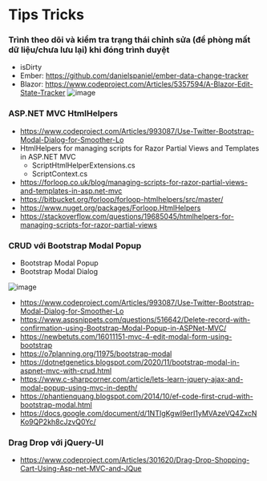 # Tips Tricks

### Trình theo dõi và kiểm tra trạng thái chỉnh sửa (đề phòng mất dữ liệu/chưa lưu lại) khi đóng trình duyệt
+ isDirty
+ Ember: https://github.com/danielspaniel/ember-data-change-tracker
+ Blazor: https://www.codeproject.com/Articles/5357594/A-Blazor-Edit-State-Tracker
![image](https://user-images.githubusercontent.com/87538251/230126074-190790e9-040c-4341-9e97-0bf369f5a9c9.png)

### ASP.NET MVC HtmlHelpers
+ https://www.codeproject.com/Articles/993087/Use-Twitter-Bootstrap-Modal-Dialog-for-Smoother-Lo
+ HtmlHelpers for managing scripts for Razor Partial Views and Templates in ASP.NET MVC
  + ScriptHtmlHelperExtensions.cs
  + ScriptContext.cs
+ https://forloop.co.uk/blog/managing-scripts-for-razor-partial-views-and-templates-in-asp.net-mvc
+ https://bitbucket.org/forloop/forloop-htmlhelpers/src/master/
+ https://www.nuget.org/packages/Forloop.HtmlHelpers
+ https://stackoverflow.com/questions/19685045/htmlhelpers-for-managing-scripts-for-razor-partial-views

### CRUD với Bootstrap Modal Popup
+ Bootstrap Modal Popup
+ Bootstrap Modal Dialog

![image](https://user-images.githubusercontent.com/87538251/230126288-68accaef-95ca-430a-81ce-4561ac91f82b.png)

+ https://www.codeproject.com/Articles/993087/Use-Twitter-Bootstrap-Modal-Dialog-for-Smoother-Lo
+ https://www.aspsnippets.com/questions/516642/Delete-record-with-confirmation-using-Bootstrap-Modal-Popup-in-ASPNet-MVC/
+ https://newbetuts.com/16011151-mvc-4-edit-modal-form-using-bootstrap
+ https://o7planning.org/11975/bootstrap-modal
+ https://dotnetgenetics.blogspot.com/2020/11/bootstrap-modal-in-aspnet-mvc-with-crud.html
+ https://www.c-sharpcorner.com/article/lets-learn-jquery-ajax-and-modal-popup-using-mvc-in-depth/
+ https://phantienquang.blogspot.com/2014/10/ef-code-first-crud-with-bootstrap-modal.html
+ https://docs.google.com/document/d/1NTIgKgwI9erI1yMVAzeVQ4ZxcNKo9QP2kh8cJzvQ0Yc/

### Drag Drop với jQuery-UI
+ https://www.codeproject.com/Articles/301620/Drag-Drop-Shopping-Cart-Using-Asp-net-MVC-and-JQue
